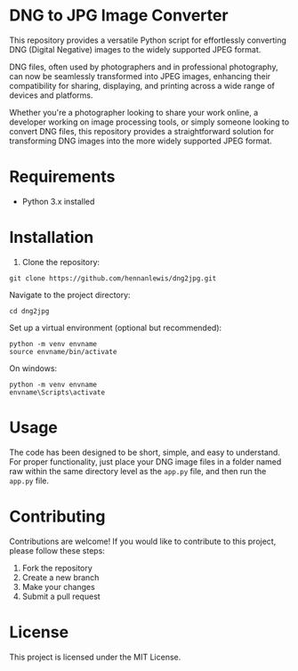 # DNG to JPG Image Converter

This repository provides a versatile Python script for effortlessly converting DNG (Digital Negative) images to the widely supported JPEG format.

DNG files, often used by photographers and in professional photography, can now be seamlessly transformed into JPEG images, enhancing their compatibility for sharing, displaying, and printing across a wide range of devices and platforms.

Whether you're a photographer looking to share your work online, a developer working on image processing tools, or simply someone looking to convert DNG files, this repository provides a straightforward solution for transforming DNG images into the more widely supported JPEG format.

# Requirements

- Python 3.x installed

# Installation

1. Clone the repository:

```shell
git clone https://github.com/hennanlewis/dng2jpg.git
```

Navigate to the project directory:

```shell
cd dng2jpg
```

Set up a virtual environment (optional but recommended):

```shell
python -m venv envname
source envname/bin/activate
```

On windows:
```shell
python -m venv envname
envname\Scripts\activate
```

# Usage

The code has been designed to be short, simple, and easy to understand. For proper functionality, just place your DNG image files in a folder named raw within the same directory level as the `app.py` file, and then run the `app.py` file.

# Contributing

Contributions are welcome! If you would like to contribute to this project, please follow these steps:

1. Fork the repository
1. Create a new branch
1. Make your changes
1. Submit a pull request

# License

This project is licensed under the MIT License.
